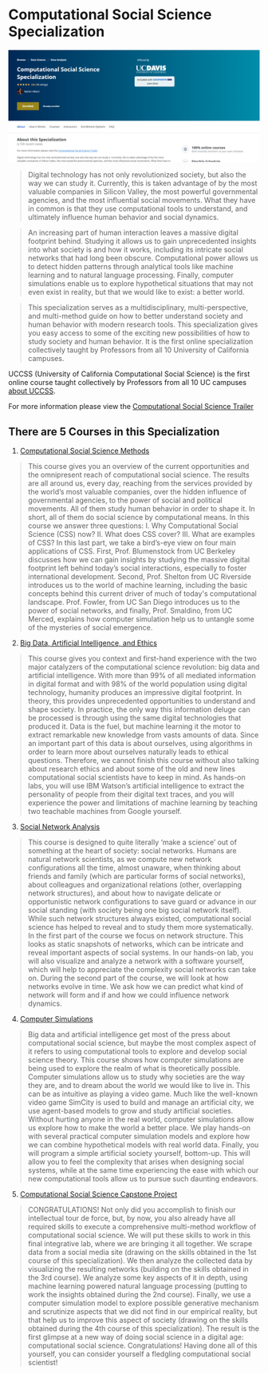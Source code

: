 # Computational Social Science Specialization

![logo](logo.PNG)

>Digital technology has not only revolutionized society, but also the way we can study it. Currently, this is taken advantage of by the most valuable companies in Silicon Valley, the most powerful governmental agencies, and the most influential social movements. What they have in common is that they use computational tools to understand, and ultimately influence human behavior and social dynamics.

>An increasing part of human interaction leaves a massive digital footprint behind. Studying it allows us to gain unprecedented insights into what society is and how it works, including its intricate social networks that had long been obscure. Computational power allows us to detect hidden patterns through analytical tools like machine learning and to natural language processing. Finally, computer simulations enable us to explore hypothetical situations that may not even exist in reality, but that we would like to exist: a better world.

>This specialization serves as a multidisciplinary, multi-perspective, and multi-method guide on how to better understand society and human behavior with modern research tools. This specialization gives you easy access to some of the exciting new possibilities of how to study society and human behavior. It is the first online specialization collectively taught by Professors from all 10 University of California campuses.

UCCSS (University of California Computational Social Science) is the first online course taught collectively by Professors from all 10 UC campuses [about UCCSS](https://canvas.ucdavis.edu/courses/241843/pages/about-uccss).

For more information please view the [Computational Social Science Trailer](https://drive.google.com/file/d/18dl3jmumgIuyGspmQGGUq5iw-VCbZSxw/view?usp=sharing)

## There are 5 Courses in this Specialization

1. [Computational Social Science Methods]()

>This course gives you an overview of the current opportunities and the omnipresent reach of computational social science. The results are all around us, every day, reaching from the services provided by the world’s most valuable companies, over the hidden influence of governmental agencies, to the power of social and political movements. All of them study human behavior in order to shape it. In short, all of them do social science by computational means. In this course we answer three questions: I. Why Computational Social Science (CSS) now? II. What does CSS cover? III. What are examples of CSS? In this last part, we take a bird’s-eye view on four main applications of CSS. First, Prof. Blumenstock from UC Berkeley discusses how we can gain insights by studying the massive digital footprint left behind today’s social interactions, especially to foster international development. Second, Prof. Shelton from UC Riverside introduces us to the world of machine learning, including the basic concepts behind this current driver of much of today's computational landscape. Prof. Fowler, from UC San Diego introduces us to the power of social networks, and finally, Prof. Smaldino, from UC Merced, explains how computer simulation help us to untangle some of the mysteries of social emergence.

2. [Big Data, Artificial Intelligence, and Ethics]()

>This course gives you context and first-hand experience with the two major catalyzers of the computational science revolution: big data and artificial intelligence. With more than 99% of all mediated information in digital format and with 98% of the world population using digital technology, humanity produces an impressive digital footprint. In theory, this provides unprecedented opportunities to understand and shape society. In practice, the only way this information deluge can be processed is through using the same digital technologies that produced it. Data is the fuel, but machine learning it the motor to extract remarkable new knowledge from vasts amounts of data. Since an important part of this data is about ourselves, using algorithms in order to learn more about ourselves naturally leads to ethical questions. Therefore, we cannot finish this course without also talking about research ethics and about some of the old and new lines computational social scientists have to keep in mind. As hands-on labs, you will use IBM Watson’s artificial intelligence to extract the personality of people from their digital text traces, and you will experience the power and limitations of machine learning by teaching two teachable machines from Google yourself.

3. [Social Network Analysis]()

>This course is designed to quite literally ‘make a science’ out of something at the heart of society: social networks. Humans are natural network scientists, as we compute new network configurations all the time, almost unaware, when thinking about friends and family (which are particular forms of social networks), about colleagues and organizational relations (other, overlapping network structures), and about how to navigate delicate or opportunistic network configurations to save guard or advance in our social standing (with society being one big social network itself). While such network structures always existed, computational social science has helped to reveal and to study them more systematically. In the first part of the course we focus on network structure. This looks as static snapshots of networks, which can be intricate and reveal important aspects of social systems. In our hands-on lab, you will also visualize and analyze a network with a software yourself, which will help to appreciate the complexity social networks can take on. During the second part of the course, we will look at how networks evolve in time. We ask how we can predict what kind of network will form and if and how we could influence network dynamics.

4. [Computer Simulations]()

>Big data and artificial intelligence get most of the press about computational social science, but maybe the most complex aspect of it refers to using computational tools to explore and develop social science theory. This course shows how computer simulations are being used to explore the realm of what is theoretically possible. Computer simulations allow us to study why societies are the way they are, and to dream about the world we would like to live in. This can be as intuitive as playing a video game. Much like the well-known video game SimCity is used to build and manage an artificial city, we use agent-based models to grow and study artificial societies. Without hurting anyone in the real world, computer simulations allow us explore how to make the world a better place. We play hands-on with several practical computer simulation models and explore how we can combine hypothetical models with real world data. Finally, you will program a simple artificial society yourself, bottom-up. This will allow you to feel the complexity that arises when designing social systems, while at the same time experiencing the ease with which our new computational tools allow us to pursue such daunting endeavors.

5. [Computational Social Science Capstone Project]()

>CONGRATULATIONS! Not only did you accomplish to finish our intellectual tour de force, but, by now, you also already have all required skills to execute a comprehensive multi-method workflow of computational social science. We will put these skills to work in this final integrative lab, where we are bringing it all together. We scrape data from a social media site (drawing on the skills obtained in the 1st course of this specialization). We then analyze the collected data by visualizing the resulting networks (building on the skills obtained in the 3rd course). We analyze some key aspects of it in depth, using machine learning powered natural language processing (putting to work the insights obtained during the 2nd course). Finally, we use a computer simulation model to explore possible generative mechanism and scrutinize aspects that we did not find in our empirical reality, but that help us to improve this aspect of society (drawing on the skills obtained during the 4th course of this specialization). The result is the first glimpse at a new way of doing social science in a digital age: computational social science. Congratulations! Having done all of this yourself, you can consider yourself a fledgling computational social scientist!
